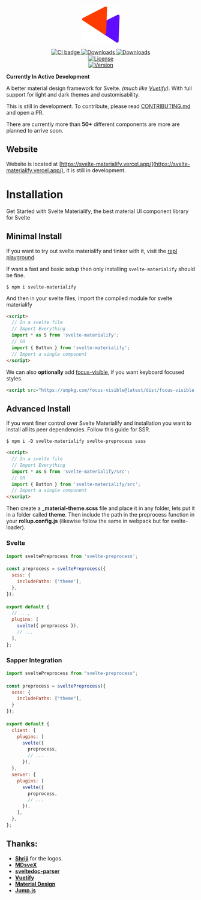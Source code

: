 <p align="center">
  <a href="https://svelte-materialify.vercel.app/" target="_blank">
    <img alt="Vuetify Logo" width="100" src="logo/logo.svg">
  </a>
</p>

<p align="center">
  <a href="https://github.com/thecomputerm/svelte-materialify/actions?query=workflow%3ACI">
    <img src="https://github.com/thecomputerm/svelte-materialify/workflows/CI/badge.svg" alt="CI badge">
  </a>
  <a href="https://www.npmjs.com/package/svelte-materialify">
    <img src="https://img.shields.io/npm/dt/svelte-materialify.svg" alt="Downloads">
  </a>
  <a href="https://www.npmjs.com/package/svelte-materialify">
    <img src="https://img.shields.io/npm/dm/svelte-materialify.svg" alt="Downloads">
  </a>
  <br>
  <a href="https://github.com/thecomputerm/svelte-materialify/blob/master/LICENSE.md">
    <img src="https://img.shields.io/npm/l/svelte-materialify.svg" alt="License">
  </a>
  <br>
  <a href="https://www.npmjs.com/package/svelte-materialify">
    <img src="https://img.shields.io/npm/v/svelte-materialify.svg" alt="Version">
  </a>
</p>

**Currently In Active Development**

A better material design framework for Svelte. _(much like [Vuetify](https://vuetifyjs.com/))_. With full support for light and dark themes and customisability.

This is still in development. To contribute, please read [CONTRIBUTING.md](./CONTRIBUTING.md) and open a PR.

There are currently more than **50+** different components are more are planned to arrive soon.

## Website

Website is located at [https://svelte-materialify.vercel.app/](https://svelte-materialify.vercel.app/), it is still in development.

# Installation

Get Started with Svelte Materialify, the best material UI component library for Svelte

## Minimal Install

If you want to try out svelte materialify and tinker with it, visit the [repl playground](https://svelte.dev/repl/2c55788d8ffd4458bfe9bcb5f58956db).

If want a fast and basic setup then only installing `svelte-materialify` should be fine.

```shell
$ npm i svelte-materialify
```

And then in your svelte files, import the compiled module for svelte materialify

```html
<script>
  // In a svelte file
  // Import Everything
  import * as S from 'svelte-materialify';
  // OR
  import { Button } from 'svelte-materialify';
  // Import a single component
</script>
```

We can also **optionally** add [focus-visible](https://github.com/WICG/focus-visible), if you want keyboard focused styles.

```html
<script src="https://unpkg.com/focus-visible@latest/dist/focus-visible.min.js"></script>
```

## Advanced Install

If you want finer control over Svelte Materialify and installation you want to install all its peer dependencies. Follow this guide for SSR.

```shell
$ npm i -D svelte-materialify svelte-preprocess sass
```

```html
<script>
  // In a svelte file
  // Import Everything
  import * as S from 'svelte-materialify/src';
  // OR
  import { Button } from 'svelte-materialify/src';
  // Import a single component
</script>
```

Then create a **\_material-theme.scss** file and place it in any folder, lets put it in a folder called **theme**. Then include the path in the preprocess function in your **rollup.config.js** (likewise follow the same in webpack but for svelte-loader).

### Svelte

```js
import sveltePreprocess from 'svelte-preprocess';

const preprocess = sveltePreprocess({
  scss: {
    includePaths: ['theme'],
  },
});

export default {
  // ...,
  plugins: [
    svelte({ preprocess }),
    // ...
  ],
};
```

### Sapper Integration

```js
import sveltePreprocess from "svelte-preprocess";

const preprocess = sveltePreprocess({
  scss: {
    includePaths: ["theme"],
  }
});

export default {
  client: {
    plugins: [
      svelte({
        preprocess,
        // ...
      }),
  },
  server: {
    plugins: [
      svelte({
        preprocess,
        // ...
      }),
    ],
  },
};
```

## Thanks:

- **[Shriji](https://github.com/peopledrivemecrazy)** for the logos.
- **[MDsveX](https://github.com/pngwn/MDsveX)**
- **[sveltedoc-parser](https://github.com/alexprey/sveltedoc-parser)**
- **[Vuetify](https://vuetifyjs.com/)**
- **[Material Design](https://material.io/components/)**
- **[Jump.js](https://github.com/callmecavs/jump.js)**

